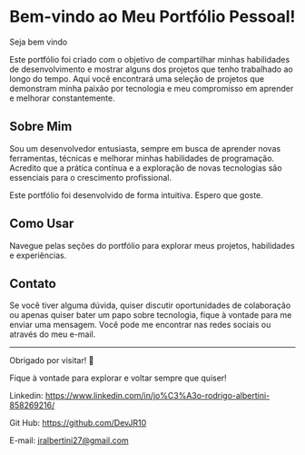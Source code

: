 # Bem-vindo ao Meu Portfólio Pessoal!

Seja bem vindo

Este portfólio foi criado com o objetivo de compartilhar minhas habilidades de desenvolvimento e mostrar alguns dos projetos que tenho trabalhado ao longo do tempo. Aqui você encontrará uma seleção de projetos que demonstram minha paixão por tecnologia e meu compromisso em aprender e melhorar constantemente.

## Sobre Mim

Sou um desenvolvedor entusiasta, sempre em busca de aprender novas ferramentas, técnicas e melhorar minhas habilidades de programação. Acredito que a prática contínua e a exploração de novas tecnologias são essenciais para o crescimento profissional. 

Este portfólio foi desenvolvido de forma intuitiva. Espero que goste.

## Como Usar

Navegue pelas seções do portfólio para explorar meus projetos, habilidades e experiências.

## Contato

Se você tiver alguma dúvida, quiser discutir oportunidades de colaboração ou apenas quiser bater um papo sobre tecnologia, fique à vontade para me enviar uma mensagem. Você pode me encontrar nas redes sociais ou através do meu e-mail.

---

Obrigado por visitar! 🚀

Fique à vontade para explorar e voltar sempre que quiser!

Linkedin: https://www.linkedin.com/in/jo%C3%A3o-rodrigo-albertini-858269216/

Git Hub: https://github.com/DevJR10

E-mail: jralbertini27@gmail.com

